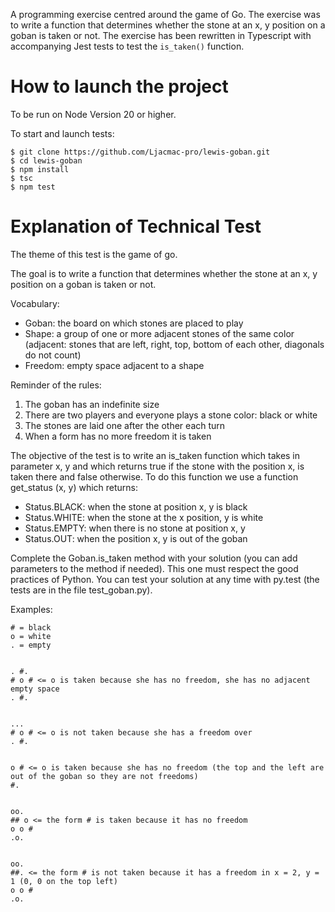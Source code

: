 A programming exercise centred around the game of Go. 
The exercise was to write a function that determines whether the stone at an x, y position on a goban is taken or not.
The exercise has been rewritten in Typescript with accompanying Jest tests to test the `is_taken()` function.


# How to launch the project

To be run on Node Version 20 or higher.

To start and launch tests:

```
$ git clone https://github.com/Ljacmac-pro/lewis-goban.git
$ cd lewis-goban
$ npm install
$ tsc
$ npm test
```

# Explanation of Technical Test

The theme of this test is the game of go.

The goal is to write a function that determines whether the stone at an x, y position on a goban is taken or not.

Vocabulary:
- Goban: the board on which stones are placed to play
- Shape: a group of one or more adjacent stones of the same color (adjacent: stones that are left, right, top, bottom of each other, diagonals do not count)
- Freedom: empty space adjacent to a shape

Reminder of the rules:

1. The goban has an indefinite size
2. There are two players and everyone plays a stone color: black or white
3. The stones are laid one after the other each turn
4. When a form has no more freedom it is taken

The objective of the test is to write an is_taken function which takes in parameter x, y and which returns true if the stone with the position x, is taken there and false otherwise. To do this function we use a function get_status (x, y) which returns:

- Status.BLACK: when the stone at position x, y is black
- Status.WHITE: when the stone at the x position, y is white
- Status.EMPTY: when there is no stone at position x, y
- Status.OUT: when the position x, y is out of the goban

Complete the Goban.is_taken method with your solution (you can add parameters to the method if needed). This one must respect the good practices of Python. You can test your solution at any time with py.test (the tests are in the file test_goban.py).

Examples:
```
# = black
o = white
. = empty


. #.
# o # <= o is taken because she has no freedom, she has no adjacent empty space
. #.


...
# o # <= o is not taken because she has a freedom over
. #.


o # <= o is taken because she has no freedom (the top and the left are out of the goban so they are not freedoms)
#.


oo.
## o <= the form # is taken because it has no freedom
o o #
.o.


oo.
##. <= the form # is not taken because it has a freedom in x = 2, y = 1 (0, 0 on the top left)
o o #
.o.
```
